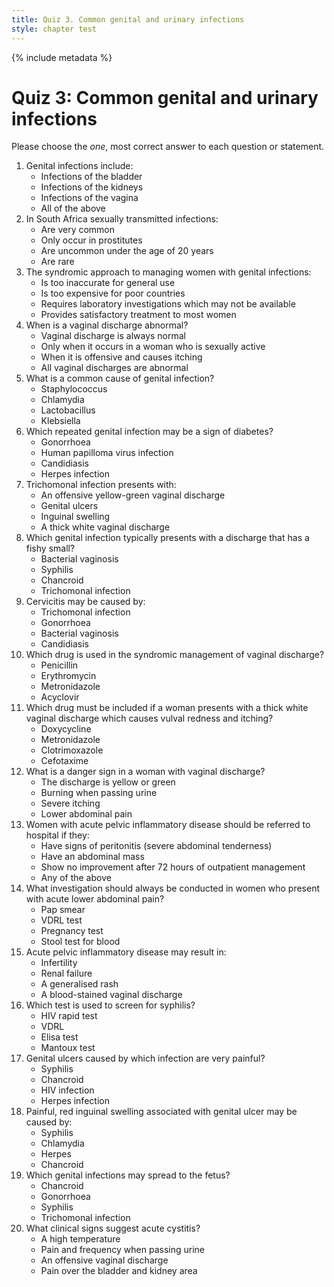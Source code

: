 ```yaml
---
title: Quiz 3. Common genital and urinary infections
style: chapter test
---
```


{% include metadata %}

# Quiz 3: Common genital and urinary infections

Please choose the *one*, most correct answer to each question or statement.

1.	Genital infections include:
	-	Infections of the bladder
	-	Infections of the kidneys
	+	Infections of the vagina
	-	All of the above
2.	In South Africa sexually transmitted infections:
	+	Are very common
	-	Only occur in prostitutes
	-	Are uncommon under the age of 20 years
	-	Are rare
3.	The syndromic approach to managing women with genital infections:
	-	Is too inaccurate for general use
	-	Is too expensive for poor countries
	-	Requires laboratory investigations which may not be available
	+	Provides satisfactory treatment to most women
4.	When is a vaginal discharge abnormal?
	-	Vaginal discharge is always normal
	-	Only when it occurs in a woman who is sexually active
	+	When it is offensive and causes itching
	-	All vaginal discharges are abnormal
5.	What is a common cause of genital infection?
	-	Staphylococcus
	+	Chlamydia
	-	Lactobacillus
	-	Klebsiella
6.	Which repeated genital infection may be a sign of diabetes?
	-	Gonorrhoea
	-	Human papilloma virus infection
	+	Candidiasis
	-	Herpes infection
7.	Trichomonal infection presents with:
	+	An offensive yellow-green vaginal discharge
	-	Genital ulcers
	-	Inguinal swelling
	-	A thick white vaginal discharge
8.	Which genital infection typically presents with a discharge that has a fishy small?
	+	Bacterial vaginosis
	-	Syphilis
	-	Chancroid
	-	Trichomonal infection
9.	Cervicitis may be caused by:
	-	Trichomonal infection
	+	Gonorrhoea
	-	Bacterial vaginosis
	-	Candidiasis
10.	Which drug is used in the syndromic management of vaginal discharge?
	-	Penicillin
	-	Erythromycin
	+	Metronidazole
	-	Acyclovir
11.	Which drug must be included if a woman presents with a thick white vaginal discharge which causes vulval redness and itching?
	-	Doxycycline
	-	Metronidazole
	+	Clotrimoxazole
	-	Cefotaxime
12.	What is a danger sign in a woman with vaginal discharge?
	-	The discharge is yellow or green
	-	Burning when passing urine
	-	Severe itching
	+	Lower abdominal pain
13.	Women with acute pelvic inflammatory disease should be referred to hospital if they:
	-	Have signs of peritonitis (severe abdominal tenderness)
	-	Have an abdominal mass
	-	Show no improvement after 72 hours of outpatient management
	+	Any of the above 
14.	What investigation should always be conducted in women who present with acute lower abdominal pain?
	-	Pap smear
	-	VDRL test
	+	Pregnancy test 
	-	Stool test for blood
15.	Acute pelvic inflammatory disease may result in:
	+	Infertility
	-	Renal failure
	-	A generalised rash
	-	A blood-stained vaginal discharge
16.	Which test is used to screen for syphilis?
	-	HIV rapid test
	+	VDRL
	-	Elisa test
	-	Mantoux test
17.	Genital ulcers caused by which infection are very painful?
	-	Syphilis
	-	Chancroid
	-	HIV infection
	+	Herpes infection
18.	Painful, red inguinal swelling associated with genital ulcer may be caused by:
	-	Syphilis
	-	Chlamydia
	-	Herpes
	+	Chancroid
19.	Which genital infections may spread to the fetus?
	-	Chancroid
	-	Gonorrhoea
	+	Syphilis
	-	Trichomonal infection
20.	What clinical signs suggest acute cystitis?
	-	A high temperature
	+	Pain and frequency when passing urine
	-	An offensive vaginal discharge
	-	Pain over the bladder and kidney area
